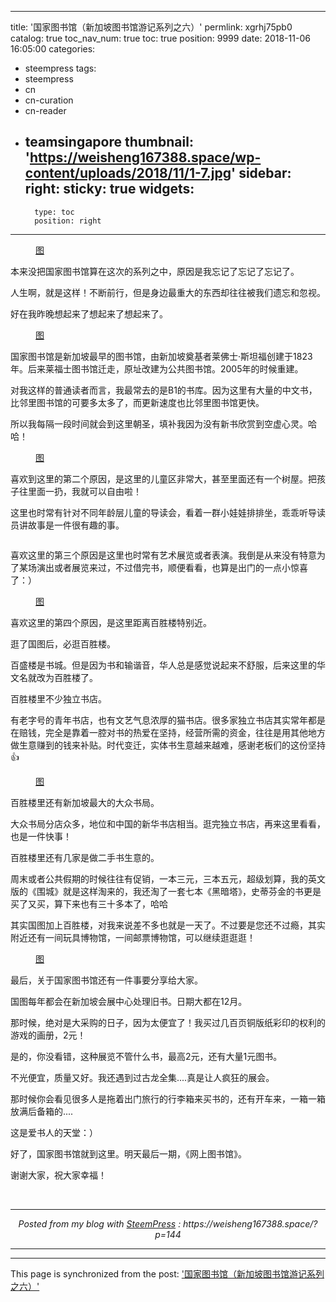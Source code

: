 
---
title: '国家图书馆（新加坡图书馆游记系列之六）'
permlink: xgrhj75pb0
catalog: true
toc_nav_num: true
toc: true
position: 9999
date: 2018-11-06 16:05:00
categories:
- steempress
tags:
- steempress
- cn
- cn-curation
- cn-reader
- teamsingapore
thumbnail: 'https://weisheng167388.space/wp-content/uploads/2018/11/1-7.jpg'
sidebar:
    right:
        sticky: true
widgets:
    -
        type: toc
        position: right
---



<figure class="wp-block-image"><img src="https://weisheng167388.space/wp-content/uploads/2018/11/1-7.jpg" alt="" class="wp-image-145"/><br/><figcaption><a href="https://sg.kidlander.com/wp-content/uploads/media/62/12062/nlbsg.JPG">图</a></figcaption></figure>



<p>本来没把国家图书馆算在这次的系列之中，原因是我忘记了忘记了忘记了。</p>



<p>人生啊，就是这样！不断前行，但是身边最重大的东西却往往被我们遗忘和忽视。</p>



<p>好在我昨晚想起来了想起来了想起来了。</p>



<figure class="wp-block-image"><img src="https://weisheng167388.space/wp-content/uploads/2018/11/1-8.jpg" alt="" class="wp-image-146"/><br/><figcaption><a href="https://www.asiawisata.com/wp-content/uploads/2015/06/Raffles-Landing-Site-1-1140x530.jpg">图</a></figcaption></figure>



<p>国家图书馆是新加坡最早的图书馆，由新加坡奠基者莱佛士·斯坦福创建于1823年。后来莱福士图书馆迁走，原址改建为公共图书馆。2005年的时候重建。</p>



<p>对我这样的普通读者而言，我最常去的是B1的书库。因为这里有大量的中文书，比邻里图书馆的可要多太多了，而更新速度也比邻里图书馆更快。</p>



<p>所以我每隔一段时间就会到这里朝圣，填补我因为没有新书欣赏到空虚心灵。哈哈！</p>



<figure class="wp-block-image"><img src="https://weisheng167388.space/wp-content/uploads/2018/11/1-9.jpg" alt="" class="wp-image-147"/><br/><figcaption><a href="https://archian.files.wordpress.com/2015/11/art-travels-national-library-singapore-interior-2.jpg">图</a></figcaption></figure>



<p>喜欢到这里的第二个原因，是这里的儿童区非常大，甚至里面还有一个树屋。把孩子往里面一扔，我就可以自由啦！</p>



<p>这里也时常有针对不同年龄层儿童的导读会，看着一群小娃娃排排坐，乖乖听导读员讲故事是一件很有趣的事。</p>



<figure class="wp-block-image"><img src="https://weisheng167388.space/wp-content/uploads/2018/11/1-10.jpg" alt="" class="wp-image-148"/><br/></figure>



<p>喜欢这里的第三个原因是这里也时常有艺术展览或者表演。我倒是从来没有特意为了某场演出或者展览来过，不过借完书，顺便看看，也算是出门的一点小惊喜了：）</p>



<figure class="wp-block-image"><img src="https://weisheng167388.space/wp-content/uploads/2018/11/1-11.jpg" alt="" class="wp-image-149"/><br/><figcaption><a href="https://www.zaobao.com.sg/sites/default/files/styles/article_large_full/public/images/201712/20171204/ZB_1201_CJ_doc6xrn5jpahdd4jewi2d4_30174909_chiajm.jpg?itok=75he553R">图</a></figcaption></figure>



<p>喜欢这里的第四个原因，是这里距离百胜楼特别近。</p>



<p>逛了国图后，必逛百胜楼。</p>



<p>百盛楼是书城。但是因为书和输谐音，华人总是感觉说起来不舒服，后来这里的华文名就改为百胜楼了。</p>



<p>百胜楼里不少独立书店。</p>



<p>有老字号的青年书店，也有文艺气息浓厚的猫书店。很多家独立书店其实常年都是在赔钱，完全是靠着一腔对书的热爱在坚持，经营所需的资金，往往是用其他地方做生意赚到的钱来补贴。时代变迁，实体书生意越来越难，感谢老板们的这份坚持👍</p>



<figure class="wp-block-image"><img src="https://weisheng167388.space/wp-content/uploads/2018/11/1-12.jpg" alt="" class="wp-image-150"/><br/><figcaption><a href="http://www.popularworld.com/cn/img/about-us/CorpMile-subBann.jpg">图</a></figcaption></figure>



<p>百胜楼里还有新加坡最大的大众书局。</p>



<p>大众书局分店众多，地位和中国的新华书店相当。逛完独立书店，再来这里看看，也是一件快事！</p>



<p>百胜楼里还有几家是做二手书生意的。</p>



<p>周末或者公共假期的时候往往有促销，一本三元，三本五元，超级划算，我的英文版的《围城》就是这样淘来的，我还淘了一套七本《黑暗塔》，史蒂芬金的书更是买了又买，算下来也有三十多本了，哈哈</p>



<p>其实国图加上百胜楼，对我来说差不多也就是一天了。不过要是您还不过瘾，其实附近还有一间玩具博物馆，一间邮票博物馆，可以继续逛逛逛！</p>



<figure class="wp-block-image"><img src="https://weisheng167388.space/wp-content/uploads/2018/11/1-13.jpg" alt="" class="wp-image-151"/><br/><figcaption><a href="https://cdn3.sgliulian.com/wp-content/uploads/2016/06/mint-710x399.jpg">图</a></figcaption></figure>



<p>最后，关于国家图书馆还有一件事要分享给大家。</p>



<p>国图每年都会在新加坡会展中心处理旧书。日期大都在12月。</p>



<p>那时候，绝对是大采购的日子，因为太便宜了！我买过几百页铜版纸彩印的权利的游戏的画册，2元！</p>



<p>是的，你没看错，这种展览不管什么书，最高2元，还有大量1元图书。</p>



<p>不光便宜，质量又好。我还遇到过古龙全集....真是让人疯狂的展会。</p>



<p>那时候你会看见很多人是拖着出门旅行的行李箱来买书的，还有开车来，一箱一箱放满后备箱的....</p>



<p>这是爱书人的天堂：）</p>



<p>好了，国家图书馆就到这里。明天最后一期，《网上图书馆》。</p>



<p>谢谢大家，祝大家幸福！</p>
 <br /><center><hr/><em>Posted from my blog with <a href=&#039;https://wordpress.org/plugins/steempress/&#039;>SteemPress</a> : https://weisheng167388.space/?p=144 </em><hr/></center>         

- - -

This page is synchronized from the post: ['国家图书馆（新加坡图书馆游记系列之六）'](https://steemit.com/@weisheng167388/xgrhj75pb0)
